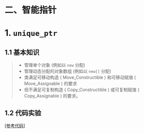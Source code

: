 # 二、智能指针

# 1. `unique_ptr`

## 1.1 基本知识

>- 管理单个对象 (例如以 `new` 分配)
>- 管理动态分配的对象数组 (例如以 `new[]` 分配)
>- 类满足可移动构造 ( Move_Constructible ) 和可移动赋值 ( Move_Assignable ) 的要求
>- 但不满足可复制构造 ( Copy_Constructible ) 或可复制赋值 ( Copy_Assignable ) 的要求。

## 1.2 代码实验

[[参考代码]]()

>```c++
>
>```
>
>
